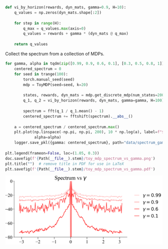 ```python
def vi_by_horizon(rewards, dyn_mats, gamma=0.9, H=10):
    q_values = np.zeros(dyn_mats.shape[:2])

    for step in range(H):
        q_max = q_values.max(axis=0)
        q_values = rewards + gamma * (dyn_mats @ q_max)

    return q_values
```

Collect the spectrum from a collection of MDPs.

```python
for gamma, alpha in tqdm(zip([0.99, 0.9, 0.6, 0.1], [0.3, 0.5, 0.8, 1]), leave=False):
    centered_spectrum = 0
    for seed in trange(100):
        torch.manual_seed(seed)
        mdp = ToyMDP(seed=seed, k=20)

        states, rewards, dyn_mats = mdp.get_discrete_mdp(num_states=200)
        q_1, q_2 = vi_by_horizon(rewards, dyn_mats, gamma=gamma, H=100)

        spectrum = fft(q_1 / q_1.mean() - 1)
        centered_spectrum += fftshift(spectrum).__abs__()

    a = centered_spectrum / centered_spectrum.max()
    plt.plot(np.linspace(-np.pi, np.pi, 200), 10 * np.log(a), label=f"$\gamma={gamma}$", color="red",
             alpha=alpha)
    logger.save_pkl({gamma: centered_spectrum}, path="data/spectrum_gamma.pkl", append=True)

plt.legend(frameon=False, loc=(1.05, 0.3))
doc.savefig(f'{Path(__file__).stem}/toy_mdp_spectrum_vs_gamma.png')
plt.title("")  # remove title in PDF for use in LaTeX
plt.savefig(f'{Path(__file__).stem}/toy_mdp_spectrum_vs_gamma.pdf')
```

<img style="align-self:center;" src="visualize_mdp_gamma/toy_mdp_spectrum_vs_gamma.png" image="None" styles="{'margin': '0.5em'}" width="None" height="None"/>
